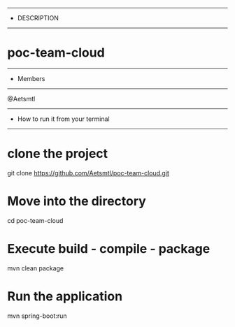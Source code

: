 ******************************
* DESCRIPTION 
******************************
# poc-team-cloud


******************************
* Members
******************************
@Aetsmtl


**********************************
* How to run it from your terminal
**********************************
# clone the project 
git clone https://github.com/Aetsmtl/poc-team-cloud.git

# Move into the directory
cd poc-team-cloud

# Execute build - compile - package
mvn clean package

# Run the application
mvn spring-boot:run


